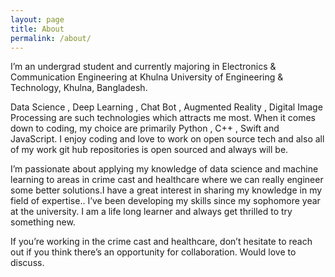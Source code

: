 ```yaml
---
layout: page
title: About
permalink: /about/
---
```


I’m an undergrad student and currently majoring in Electronics & Communication Engineering at Khulna University of Engineering & Technology, Khulna, Bangladesh.

Data Science , Deep Learning , Chat Bot , Augmented Reality , Digital Image Processing are such technologies which attracts me most. When it comes down to coding, my choice are primarily Python , C++ , Swift and JavaScript. I enjoy coding and love to work on open source tech and also all of my work git hub repositories is open sourced and always will be.

I’m passionate about applying my knowledge of data science and machine learning to areas in crime cast and healthcare where we can really engineer some better solutions.I have a great interest in sharing my knowledge in my field of expertise.. I’ve been developing my skills since my sophomore year at the university. I am a life long learner and always get thrilled to try something new.

If you’re working in the crime cast and healthcare, don’t hesitate to reach out if you think there’s an opportunity for collaboration. Would love to discuss.
